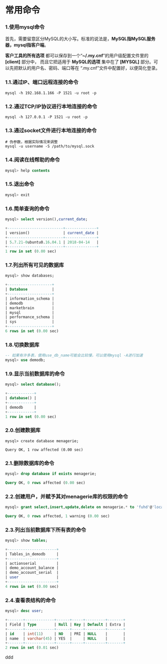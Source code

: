 常用命令
================================================================================
### 1.使用mysql命令
首先，需要留意区分MySQL的大小写。标准的说法是，**MySQL指MySQL服务器，mysql指客户端**。

**客户工具的所有选项** 都可以保存到一个“**~/.my.cnf**”的用户级配置文件里的 **[client]** 部分中，
而且它把适用于 **MySQL的选项** 集中在了 **[MYSQL]** 部分。可以先把默认的用户名、密码、端口等在
“.my.cnf”文件中配置好，以便简化登录。

### 1.1.通过IP、端口远程连接的命令
```shell
mysql -h 192.168.1.166 -P 1521 -u root -p
```

### 1.2.通过TCP/IP协议进行本地连接的命令
```shell
mysql -h 127.0.0.1 -P 1521 -u root -p
```

### 1.3.通过socket文件进行本地连接的命令
```shell
# 伪参数，根据实际情况来调整
mysql -u username -S /path/to/mysql.sock
```

### 1.4.阅读在线帮助的命令
```sql
mysql> help contents
```

### 1.5.退出命令
```sql
mysql> exit
```

### 1.6.简单查询的命令
```sql
mysql> select version(),current_date;

+-------------------------+--------------+
| version()               | current_date |
+-------------------------+--------------+
| 5.7.21-0ubuntu0.16.04.1 | 2018-04-14   |
+-------------------------+--------------+
1 row in set (0.00 sec)
```

### 1.7.列出所有可见的数据库
```sql
mysql> show databases;

+--------------------+
| Database           |
+--------------------+
| information_schema |
| demodb             |
| marketbrain        |
| mysql              |
| performance_schema |
| sys                |
+--------------------+
6 rows in set (0.00 sec)
```

### 1.8.切换数据库
```sql
-- 如果有许多表，使用use_db_name可能会比较慢，可以使用mysql -A进行加速
mysql> use demodb;
```

### 1.9.显示当前数据库的命令
```sql
mysql> select database();

+------------+
| database() |
+------------+
| demodb     |
+------------+
1 row in set (0.00 sec)
```

### 2.0.创建数据库
```shell
mysql> create database menagerie;

Query OK, 1 row affected (0.00 sec)
```

### 2.1.删除数据库的命令
```sql
mysql> drop database if exists menagerie;

Query OK, 0 rows affected (0.00 sec)
```

### 2.2.创建用户，并赋予其对menagerie库的权限的命令
```sql
mysql> grant select,insert,update,delete on menagerie.* to 'fuhd'@'localhost' identified by "123456";

Query OK, 0 rows affected, 1 warning (0.00 sec)
```

### 2.3.列出当前数据库下所有表的命令
```sql
mysql> show tables;

+----------------------+
| Tables_in_demodb     |
+----------------------+
| actionserial         |
| demo_account_balance |
| demo_account_serial  |
| user                 |
+----------------------+
4 rows in set (0.00 sec)
```

### 2.4.查看表结构的命令
```sql
mysql> desc user;

+-------+-------------+------+-----+---------+-------+
| Field | Type        | Null | Key | Default | Extra |
+-------+-------------+------+-----+---------+-------+
| id    | int(11)     | NO   | PRI | NULL    |       |
| name  | varchar(45) | YES  |     | NULL    |       |
+-------+-------------+------+-----+---------+-------+
2 rows in set (0.01 sec)
```






























ddd
